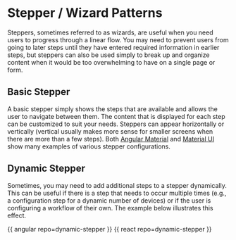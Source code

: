 # Stepper / Wizard Patterns

Steppers, sometimes referred to as wizards, are useful when you need users to progress through a linear flow. You may need to prevent users from going to later steps until they have entered required information in earlier steps, but steppers can also be used simply to break up and organize content when it would be too overwhelming to have on a single page or form.

## Basic Stepper

A basic stepper simply shows the steps that are available and allows the user to navigate between them. The content that is displayed for each step can be customized to suit your needs. Steppers can appear horizontally or vertically (vertical usually makes more sense for smaller screens when there are more than a few steps). Both [Angular Material](https://material.angular.io/components/stepper/overview) and [Material UI](https://material-ui.com/demos/steppers/) show many examples of various stepper configurations.

## Dynamic Stepper

Sometimes, you may need to add additional steps to a stepper dynamically. This can be useful if there is a step that needs to occur multiple times (e.g., a configuration step for a dynamic number of devices) or if the user is configuring a workflow of their own. The example below illustrates this effect.

{{ angular repo=dynamic-stepper }}
{{ react repo=dynamic-stepper }}
